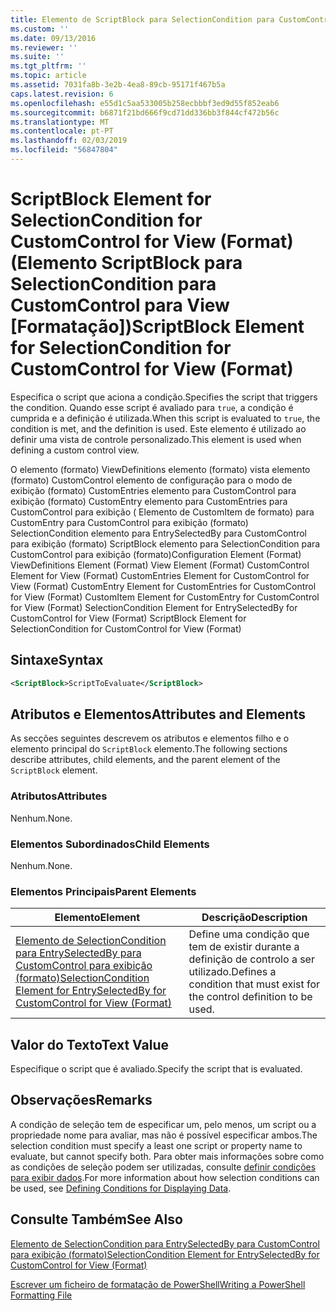 ```yaml
---
title: Elemento de ScriptBlock para SelectionCondition para CustomControl para exibição (formato) | Documentos da Microsoft
ms.custom: ''
ms.date: 09/13/2016
ms.reviewer: ''
ms.suite: ''
ms.tgt_pltfrm: ''
ms.topic: article
ms.assetid: 7031fa8b-3e2b-4ea8-89cb-95171f467b5a
caps.latest.revision: 6
ms.openlocfilehash: e55d1c5aa533005b258ecbbbf3ed9d55f852eab6
ms.sourcegitcommit: b6871f21bd666f9cd71dd336bb3f844cf472b56c
ms.translationtype: MT
ms.contentlocale: pt-PT
ms.lasthandoff: 02/03/2019
ms.locfileid: "56847804"
---
```

# <a name="scriptblock-element-for-selectioncondition-for-customcontrol-for-view-format"></a><span data-ttu-id="397fc-102">ScriptBlock Element for SelectionCondition for CustomControl for View (Format) (Elemento ScriptBlock para SelectionCondition para CustomControl para View [Formatação])</span><span class="sxs-lookup"><span data-stu-id="397fc-102">ScriptBlock Element for SelectionCondition for CustomControl for View (Format)</span></span>

<span data-ttu-id="397fc-103">Especifica o script que aciona a condição.</span><span class="sxs-lookup"><span data-stu-id="397fc-103">Specifies the script that triggers the condition.</span></span> <span data-ttu-id="397fc-104">Quando esse script é avaliado para `true`, a condição é cumprida e a definição é utilizada.</span><span class="sxs-lookup"><span data-stu-id="397fc-104">When this script is evaluated to `true`, the condition is met, and the definition is used.</span></span> <span data-ttu-id="397fc-105">Este elemento é utilizado ao definir uma vista de controle personalizado.</span><span class="sxs-lookup"><span data-stu-id="397fc-105">This element is used when defining a custom control view.</span></span>

<span data-ttu-id="397fc-106">O elemento (formato) ViewDefinitions elemento (formato) vista elemento (formato) CustomControl elemento de configuração para o modo de exibição (formato) CustomEntries elemento para CustomControl para exibição (formato) CustomEntry elemento para CustomEntries para CustomControl para exibição ( Elemento de CustomItem de formato) para CustomEntry para CustomControl para exibição (formato) SelectionCondition elemento para EntrySelectedBy para CustomControl para exibição (formato) ScriptBlock elemento para SelectionCondition para CustomControl para exibição (formato)</span><span class="sxs-lookup"><span data-stu-id="397fc-106">Configuration Element (Format) ViewDefinitions Element (Format) View Element (Format) CustomControl Element for View (Format) CustomEntries Element for CustomControl for View (Format) CustomEntry Element for CustomEntries for CustomControl for View (Format) CustomItem Element for CustomEntry for CustomControl for View (Format) SelectionCondition Element for EntrySelectedBy for CustomControl for View (Format) ScriptBlock Element for SelectionCondition for CustomControl for View (Format)</span></span>

## <a name="syntax"></a><span data-ttu-id="397fc-107">Sintaxe</span><span class="sxs-lookup"><span data-stu-id="397fc-107">Syntax</span></span>

```xml
<ScriptBlock>ScriptToEvaluate</ScriptBlock>
```

## <a name="attributes-and-elements"></a><span data-ttu-id="397fc-108">Atributos e Elementos</span><span class="sxs-lookup"><span data-stu-id="397fc-108">Attributes and Elements</span></span>

<span data-ttu-id="397fc-109">As secções seguintes descrevem os atributos e elementos filho e o elemento principal do `ScriptBlock` elemento.</span><span class="sxs-lookup"><span data-stu-id="397fc-109">The following sections describe attributes, child elements, and the parent element of the `ScriptBlock` element.</span></span>

### <a name="attributes"></a><span data-ttu-id="397fc-110">Atributos</span><span class="sxs-lookup"><span data-stu-id="397fc-110">Attributes</span></span>

<span data-ttu-id="397fc-111">Nenhum.</span><span class="sxs-lookup"><span data-stu-id="397fc-111">None.</span></span>

### <a name="child-elements"></a><span data-ttu-id="397fc-112">Elementos Subordinados</span><span class="sxs-lookup"><span data-stu-id="397fc-112">Child Elements</span></span>

<span data-ttu-id="397fc-113">Nenhum.</span><span class="sxs-lookup"><span data-stu-id="397fc-113">None.</span></span>

### <a name="parent-elements"></a><span data-ttu-id="397fc-114">Elementos Principais</span><span class="sxs-lookup"><span data-stu-id="397fc-114">Parent Elements</span></span>

|<span data-ttu-id="397fc-115">Elemento</span><span class="sxs-lookup"><span data-stu-id="397fc-115">Element</span></span>|<span data-ttu-id="397fc-116">Descrição</span><span class="sxs-lookup"><span data-stu-id="397fc-116">Description</span></span>|
|-------------|-----------------|
|[<span data-ttu-id="397fc-117">Elemento de SelectionCondition para EntrySelectedBy para CustomControl para exibição (formato)</span><span class="sxs-lookup"><span data-stu-id="397fc-117">SelectionCondition Element for EntrySelectedBy for CustomControl for View (Format)</span></span>](./selectioncondition-element-for-entryselectedby-for-customcontrol-format.md)|<span data-ttu-id="397fc-118">Define uma condição que tem de existir durante a definição de controlo a ser utilizado.</span><span class="sxs-lookup"><span data-stu-id="397fc-118">Defines a condition that must exist for the control definition to be used.</span></span>|

## <a name="text-value"></a><span data-ttu-id="397fc-119">Valor do Texto</span><span class="sxs-lookup"><span data-stu-id="397fc-119">Text Value</span></span>

<span data-ttu-id="397fc-120">Especifique o script que é avaliado.</span><span class="sxs-lookup"><span data-stu-id="397fc-120">Specify the script that is evaluated.</span></span>

## <a name="remarks"></a><span data-ttu-id="397fc-121">Observações</span><span class="sxs-lookup"><span data-stu-id="397fc-121">Remarks</span></span>

<span data-ttu-id="397fc-122">A condição de seleção tem de especificar um, pelo menos, um script ou a propriedade nome para avaliar, mas não é possível especificar ambos.</span><span class="sxs-lookup"><span data-stu-id="397fc-122">The selection condition must specify a least one script or property name to evaluate, but cannot specify both.</span></span> <span data-ttu-id="397fc-123">Para obter mais informações sobre como as condições de seleção podem ser utilizadas, consulte [definir condições para exibir dados](./defining-conditions-for-displaying-data.md).</span><span class="sxs-lookup"><span data-stu-id="397fc-123">For more information about how selection conditions can be used, see [Defining Conditions for Displaying Data](./defining-conditions-for-displaying-data.md).</span></span>

## <a name="see-also"></a><span data-ttu-id="397fc-124">Consulte Também</span><span class="sxs-lookup"><span data-stu-id="397fc-124">See Also</span></span>

[<span data-ttu-id="397fc-125">Elemento de SelectionCondition para EntrySelectedBy para CustomControl para exibição (formato)</span><span class="sxs-lookup"><span data-stu-id="397fc-125">SelectionCondition Element for EntrySelectedBy for CustomControl for View (Format)</span></span>](./selectioncondition-element-for-entryselectedby-for-customcontrol-format.md)

[<span data-ttu-id="397fc-126">Escrever um ficheiro de formatação de PowerShell</span><span class="sxs-lookup"><span data-stu-id="397fc-126">Writing a PowerShell Formatting File</span></span>](./writing-a-powershell-formatting-file.md)
